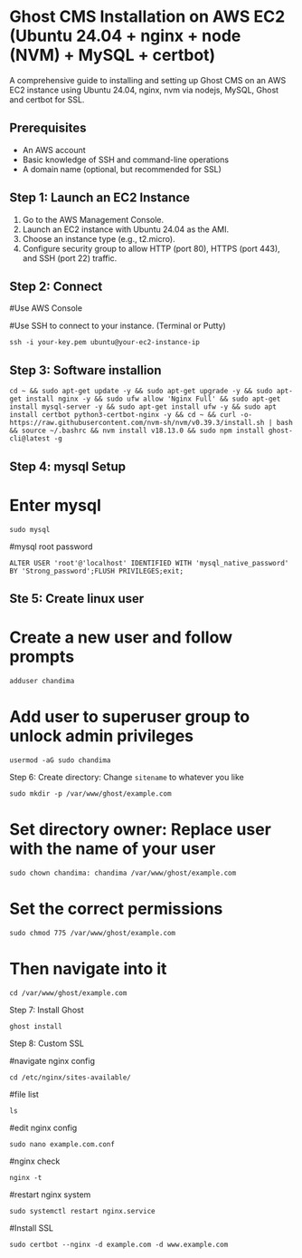 # Ghost CMS Installation on AWS EC2 (Ubuntu 24.04 + nginx + node (NVM) + MySQL + certbot)

A comprehensive guide to installing and setting up Ghost CMS on an AWS EC2 instance using Ubuntu 24.04, nginx, nvm via nodejs, MySQL, Ghost and certbot for SSL.

## Prerequisites

- An AWS account
- Basic knowledge of SSH and command-line operations
- A domain name (optional, but recommended for SSL)

## Step 1: Launch an EC2 Instance

1. Go to the AWS Management Console.
2. Launch an EC2 instance with Ubuntu 24.04 as the AMI.
3. Choose an instance type (e.g., t2.micro).
4. Configure security group to allow HTTP (port 80), HTTPS (port 443), and SSH (port 22) traffic.

## Step 2: Connect

#Use AWS Console


#Use SSH to connect to your instance. (Terminal or Putty)
```
ssh -i your-key.pem ubuntu@your-ec2-instance-ip
```



## Step 3: Software installion

```
cd ~ && sudo apt-get update -y && sudo apt-get upgrade -y && sudo apt-get install nginx -y && sudo ufw allow 'Nginx Full' && sudo apt-get install mysql-server -y && sudo apt-get install ufw -y && sudo apt install certbot python3-certbot-nginx -y && cd ~ && curl -o- https://raw.githubusercontent.com/nvm-sh/nvm/v0.39.3/install.sh | bash && source ~/.bashrc && nvm install v18.13.0 && sudo npm install ghost-cli@latest -g
```

## Step 4: mysql Setup
# Enter mysql
```
sudo mysql
```

#mysql root password
```
ALTER USER 'root'@'localhost' IDENTIFIED WITH 'mysql_native_password' BY 'Strong_password';FLUSH PRIVILEGES;exit;
```

## Ste 5: Create linux user
# Create a new user and follow prompts
```
adduser chandima
```

# Add user to superuser group to unlock admin privileges
```
usermod -aG sudo chandima
```

Step 6:  Create directory: Change `sitename` to whatever you like
```
sudo mkdir -p /var/www/ghost/example.com
```

# Set directory owner: Replace user with the name of your user
```
sudo chown chandima: chandima /var/www/ghost/example.com
```
# Set the correct permissions
```
sudo chmod 775 /var/www/ghost/example.com
```
# Then navigate into it
```
cd /var/www/ghost/example.com
```

Step 7: Install Ghost
```
ghost install
```

Step 8: Custom SSL

#navigate nginx config
```
cd /etc/nginx/sites-available/
```

#file list
```
ls
```

#edit nginx config
```
sudo nano example.com.conf
```
#nginx check
```
nginx -t
```

#restart nginx system
```
sudo systemctl restart nginx.service
```

#Install SSL
```
sudo certbot --nginx -d example.com -d www.example.com
```

